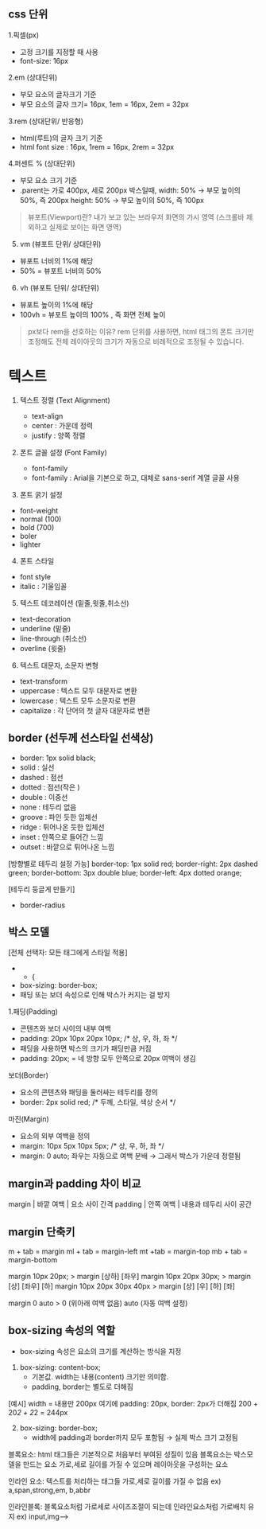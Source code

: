 ## css 단위

1.픽셀(px)
- 고정 크기를 지정할 때 사용
- font-size: 16px

2.em (상대단위)
- 부모 요소의 글자크기 기준
- 부모 요소의 글자 크기= 16px, 1em = 16px, 2em = 32px

3.rem (상대단위/ 반응형)
- html(루트)의 글자 크기 기준
- html font size : 16px, 1rem = 16px, 2rem = 32px
 
4.퍼센트 % (상대단위)
-  부모 요소 크기 기준
-  .parent는 가로 400px, 세로 200px 박스일때,
    width: 50% → 부모 높이의 50%, 즉 200px
    height: 50% → 부모 높이의 50%, 즉 100px

> 뷰포트(Viewport)란?
내가 보고 있는 브라우저 화면의 가시 영역
(스크롤바 제외하고 실제로 보이는 화면 영역)

5. vm (뷰포트 단위/ 상대단위)
-  뷰포트 너비의 1%에 해당
-  50% = 뷰포트 너비의 50%

6. vh (뷰포트 단위/ 상대단위)
- 뷰포트 높이의 1%에 해당
- 100vh =  뷰포트 높이의 100% , 즉 화면 전체 높이

> px보다 rem을 선호하는 이유?
rem 단위를 사용하면, html 태그의 폰트 크기만 조정해도 전체 레이아웃의 크기가 자동으로 비례적으로 조정될 수 있습니다.

# 텍스트

1. 텍스트 정렬 (Text Alignment)
   - text-align
   - center : 가운데 정력
   - justify : 양쪽 정렬

2. 폰트 글꼴 설정 (Font Family)
   - font-family
   - font-family : Arial을 기본으로 하고, 대체로 sans-serif 계열 글꼴 사용

3. 폰트 굵기 설정
- font-weight
- normal (100)
- bold (700)
- boler
- lighter

4. 폰트 스타일
- font style
- italic : 기울임꼴

5. 텍스트 데코레이션 (밑줄,윗줄,취소선)
- text-decoration
- underline (밑줄)
- line-through (취소선)
- overline (윗줄)

6. 텍스트 대문자, 소문자 변형
- text-transform
- uppercase :  텍스트 모두 대문자로 변환
- lowercase : 텍스트 모두 소문자로 변환
- capitalize : 각 단어의 첫 글자 대문자로 변환

##   border (선두께 선스타일 선색상)
- border: 1px solid black;
- solid : 실선
- dashed : 점선
- dotted : 점선(작은 )
- double : 이중선
- none : 테두리 없음
- groove : 파인 듯한 입체선
- ridge : 튀어나온 듯한 입체선
- inset : 안쪽으로 들어간 느낌
- outset : 바깥으로 튀어나온 느낌

[방향별로 테두리 설정 가능]
border-top: 1px solid red;
border-right: 2px dashed green;
border-bottom: 3px double blue;
border-left: 4px dotted orange;

[테두리 둥글게 만들기]
- border-radius

## 박스 모델

[전체 선택자: 모든 태그에게 스타일 적용]
- * {
- box-sizing: border-box;
- 패딩 또는 보더 속성으로 인해 박스가 커지는 걸 방지
  
1.패딩(Padding)
- 콘텐츠와 보더 사이의 내부 여백
- padding: 20px 10px 20px 10px; /* 상, 우, 하, 좌 */
- 패딩을 사용하면 박스의 크기가 패딩만큼 커짐
- padding: 20px; = 네 방향 모두 안쪽으로 20px 여백이 생김

보더(Border)
- 요소의 콘텐츠와 패딩을 둘러싸는 테두리를 정의
- border: 2px solid red; /* 두께, 스타일, 색상 순서 */

마진(Margin)
- 요소의 외부 여백을 정의
- margin: 10px 5px 10px 5px; /* 상, 우, 하, 좌 */
- margin: 0 auto; 좌우는 자동으로 여백 분배 → 그래서 박스가 가운데 정렬됨


##  margin과 padding 차이 비교
margin	 | 바깥 여백	| 요소 사이 간격
padding	| 안쪽 여백	| 내용과 테두리 사이 공간

## margin 단축키

m + tab = margin
ml + tab = margin-left
mt +tab = margin-top
mb + tab = margin-bottom

margin 10px 20px; > margin [상하] [좌우]
margin 10px 20px 30px; > margin [상] [좌우] [하]
margin 10px 20px 30px 40px > margin [상] [우] [하] [좌]

margin 0 auto > 0 (위아래 여백 없음) 
                auto (자동 여백 설정)


## box-sizing 속성의 역할
- box-sizing 속성은 요소의 크기를 계산하는 방식을 지정

1. box-sizing: content-box;
   - 기본값. width는 내용(content) 크기만 의미함.
   - padding, border는 별도로 더해짐

[예시]
width = 내용만 200px
여기에 padding: 20px, border: 2px가 더해짐
200 + 20*2 + 2*2 = 244px

2. box-sizing: border-box;
   - width에 padding과 border까지 모두 포함됨
    → 실제 박스 크기 고정됨


블록요소: html 태그들은 기본적으로 처음부터 부여된 성질이 있음
블록요소는 박스모델을 만드는 요소
가로,세로 길이를 가질 수 있으며 레이아웃을 구성하는 요소

인라인 요소: 텍스트를 처리하는 태그들 가로,세로 길이를 가질 수 없음
         ex) a,span,strong,em, b,abbr
         
인라인블록: 블록요소처럼 가로세로 사이즈조절이 되는데 인라인요소처럼 가로배치 유지
        ex) input,img-->
